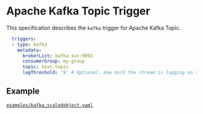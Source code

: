 # Apache Kafka Topic Trigger

This specification describes the `kafka` trigger for Apache Kafka Topic.

```yaml
  triggers:
  - type: kafka
    metadata:
      brokerList: kafka.svc:9092
      consumerGroup: my-group
      topic: test-topic
      lagThreshold: '5' # Optional. How much the stream is lagging on the current consumer group
```

## Example

[`examples/kafka_scaledobject.yaml`](./../../examples/kafka_scaledobject.yaml)